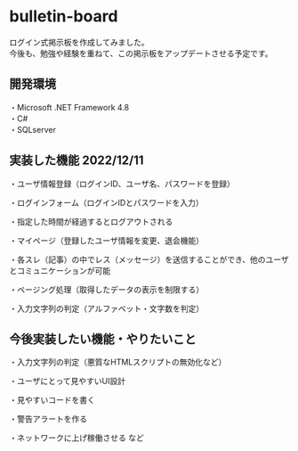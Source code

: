 # bulletin-board
ログイン式掲示板を作成してみました。  
今後も、勉強や経験を重ねて、この掲示板をアップデートさせる予定です。

## 開発環境 
  ・Microsoft .NET Framework 4.8  
  ・C#  
  ・SQLserver  
  
## 実装した機能  2022/12/11

  ・ユーザ情報登録（ログインID、ユーザ名、パスワードを登録）
  
  ・ログインフォーム（ログインIDとパスワードを入力）
  
  ・指定した時間が経過するとログアウトされる
  
  ・マイページ（登録したユーザ情報を変更、退会機能）
  
  ・各スレ（記事）の中でレス（メッセージ）を送信することができ、他のユーザとコミュニケーションが可能
  
  ・ページング処理（取得したデータの表示を制限する）
  
  ・入力文字列の判定（アルファベット・文字数を判定）
  
## 今後実装したい機能・やりたいこと

  ・入力文字列の判定（悪質なHTMLスクリプトの無効化など）
  
  ・ユーザにとって見やすいUI設計
  
  ・見やすいコードを書く
  
  ・警告アラートを作る
  
  ・ネットワークに上げ稼働させる  など
  
  
  
  
